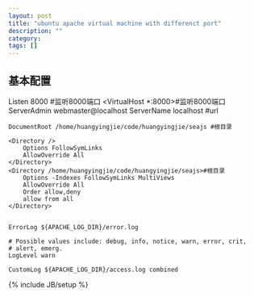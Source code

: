 ```yaml
---
layout: post
title: "ubuntu apache virtual machine with differenct port"
description: ""
category: 
tags: []
---
```

基本配置
---
Listen 8000 #监听8000端口
<VirtualHost *:8000>#监听8000端口
    ServerAdmin webmaster@localhost
    ServerName localhost #url

    DocumentRoot /home/huangyingjie/code/huangyingjie/seajs #根目录
    
    <Directory />
        Options FollowSymLinks
        AllowOverride All 
    </Directory>
    <Directory /home/huangyingjie/code/huangyingjie/seajs>#根目录
        Options -Indexes FollowSymLinks MultiViews
        AllowOverride All 
        Order allow,deny
        allow from all
    </Directory>

    
    ErrorLog ${APACHE_LOG_DIR}/error.log

    # Possible values include: debug, info, notice, warn, error, crit,
    # alert, emerg.
    LogLevel warn

    CustomLog ${APACHE_LOG_DIR}/access.log combined

</VirtualHost>
{% include JB/setup %}
